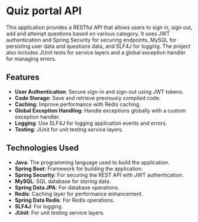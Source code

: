 # Quiz portal  API

 This application provides a RESTful API that allows users to sign in, sign out, add and attempt questions based on various category. It uses JWT authentication and Spring Security for securing endpoints, MySQL for persisting user data and questions data, and SLF4J for logging. The project also includes JUnit tests for service layers and a global exception handler for managing errors.

## Features

- **User Authentication**: Secure sign-in and sign-out using JWT tokens.
- **Code Storage**: Save and retrieve previously compiled code.
- **Caching**: Improve performance with Redis caching.
- **Global Exception Handling**: Handle exceptions globally with a custom exception handler.
- **Logging**: Use SLF4J for logging application events and errors.
- **Testing**: JUnit for unit testing service layers.

## Technologies Used

- **Java**: The programming language used to build the application.
- **Spring Boot**: Framework for building the application.
- **Spring Security**: For securing the REST API with JWT authentication.
- **MySQL**: SQL database for storing data.
- **Spring Data JPA**: For database operations.
- **Redis**: Caching layer for performance enhancement.
- **Spring Data Redis**: For Redis operations.
- **SLF4J**: For logging.
- **JUnit**: For unit testing service layers.
